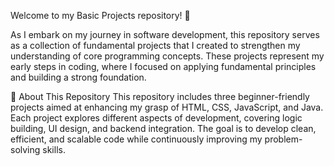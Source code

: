 Welcome to my Basic Projects repository! 🚀

As I embark on my journey in software development, this repository serves as a collection of fundamental projects that I created to strengthen my understanding of core programming concepts. These projects represent my early steps in coding, where I focused on applying fundamental principles and building a strong foundation.

📌 About This Repository
This repository includes three beginner-friendly projects aimed at enhancing my grasp of HTML, CSS, JavaScript, and Java.
Each project explores different aspects of development, covering logic building, UI design, and backend integration.
The goal is to develop clean, efficient, and scalable code while continuously improving my problem-solving skills.
